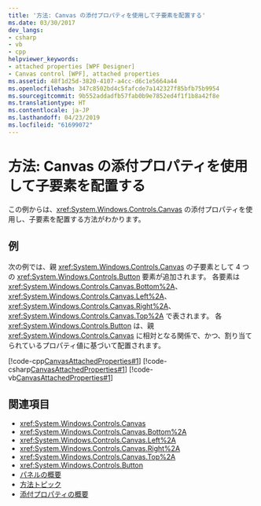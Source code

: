 ```yaml
---
title: '方法: Canvas の添付プロパティを使用して子要素を配置する'
ms.date: 03/30/2017
dev_langs:
- csharp
- vb
- cpp
helpviewer_keywords:
- attached properties [WPF Designer]
- Canvas control [WPF], attached properties
ms.assetid: 48f1d25d-3820-4107-a4cc-d6c1e5664a44
ms.openlocfilehash: 347c8502bd4c5fafcde7a142327f85bfb75b9954
ms.sourcegitcommit: 9b552addadfb57fab0b9e7852ed4f1f1b8a42f8e
ms.translationtype: HT
ms.contentlocale: ja-JP
ms.lasthandoff: 04/23/2019
ms.locfileid: "61699072"
---
```

# <a name="how-to-use-the-attached-properties-of-canvas-to-position-child-elements"></a>方法: Canvas の添付プロパティを使用して子要素を配置する
この例からは、<xref:System.Windows.Controls.Canvas> の添付プロパティを使用し、子要素を配置する方法がわかります。  
  
## <a name="example"></a>例  
 次の例では、親 <xref:System.Windows.Controls.Canvas> の子要素として 4 つの <xref:System.Windows.Controls.Button> 要素が追加されます。 各要素は <xref:System.Windows.Controls.Canvas.Bottom%2A>、<xref:System.Windows.Controls.Canvas.Left%2A>、<xref:System.Windows.Controls.Canvas.Right%2A>、<xref:System.Windows.Controls.Canvas.Top%2A> で表されます。
各 <xref:System.Windows.Controls.Button> は、親 <xref:System.Windows.Controls.Canvas> に相対となる関係で、かつ、割り当てられているプロパティ値に基づいて配置されます。  
  
 [!code-cpp[CanvasAttachedProperties#1](~/samples/snippets/cpp/VS_Snippets_Wpf/CanvasAttachedProperties/CPP/CanvasAttachedProps.cpp#1)]
 [!code-csharp[CanvasAttachedProperties#1](~/samples/snippets/csharp/VS_Snippets_Wpf/CanvasAttachedProperties/CSharp/CanvasAttachedProps.cs#1)]
 [!code-vb[CanvasAttachedProperties#1](~/samples/snippets/visualbasic/VS_Snippets_Wpf/CanvasAttachedProperties/VisualBasic/CanvasAttachedProps.vb#1)]  
  
## <a name="see-also"></a>関連項目

- <xref:System.Windows.Controls.Canvas>
- <xref:System.Windows.Controls.Canvas.Bottom%2A>
- <xref:System.Windows.Controls.Canvas.Left%2A>
- <xref:System.Windows.Controls.Canvas.Right%2A>
- <xref:System.Windows.Controls.Canvas.Top%2A>
- <xref:System.Windows.Controls.Button>
- [パネルの概要](panels-overview.md)
- [方法トピック](canvas-how-to-topics.md)
- [添付プロパティの概要](../advanced/attached-properties-overview.md)
